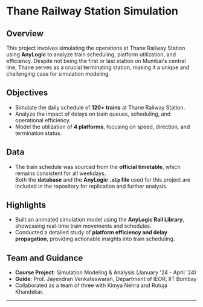# Thane Railway Station Simulation  

## Overview  
This project involves simulating the operations at Thane Railway Station using **AnyLogic** to analyze train scheduling, platform utilization, and efficiency. Despite not being the first or last station on Mumbai's central line, Thane serves as a crucial terminating station, making it a unique and challenging case for simulation modeling.  

## Objectives  
- Simulate the daily schedule of **120+ trains** at Thane Railway Station.  
- Analyze the impact of delays on train queues, scheduling, and operational efficiency.  
- Model the utilization of **4 platforms**, focusing on speed, direction, and termination status.  

## Data  
- The train schedule was sourced from the **official timetable**, which remains consistent for all weekdays.  
 Both the **database** and the **AnyLogic `.alp` file** used for this project are included in the repository for replication and further analysis.  
## Highlights  
- Built an animated simulation model using the **AnyLogic Rail Library**, showcasing real-time train movements and schedules.  
- Conducted a detailed study of **platform efficiency and delay propagation**, providing actionable insights into train scheduling.  

## Team and Guidance  
- **Course Project**: Simulation Modeling & Analysis (January '24 - April '24)  
- **Guide**: Prof. Jayendran Venkateswaran, Department of IEOR, IIT Bombay  
- Collaborated as a team of three with Kimya Nehra and Rutuja Khandekar.

---  

